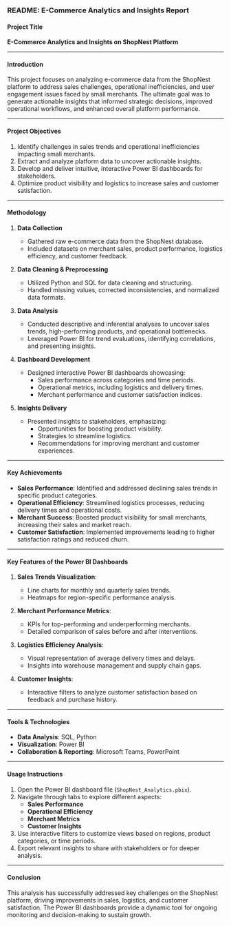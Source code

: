 ### README: E-Commerce Analytics and Insights Report

#### **Project Title**  
**E-Commerce Analytics and Insights on ShopNest Platform**  

---

#### **Introduction**  
This project focuses on analyzing e-commerce data from the ShopNest platform to address sales challenges, operational inefficiencies, and user engagement issues faced by small merchants. The ultimate goal was to generate actionable insights that informed strategic decisions, improved operational workflows, and enhanced overall platform performance.

---

#### **Project Objectives**  
1. Identify challenges in sales trends and operational inefficiencies impacting small merchants.  
2. Extract and analyze platform data to uncover actionable insights.  
3. Develop and deliver intuitive, interactive Power BI dashboards for stakeholders.  
4. Optimize product visibility and logistics to increase sales and customer satisfaction.  

---

#### **Methodology**  
1. **Data Collection**  
   - Gathered raw e-commerce data from the ShopNest database.  
   - Included datasets on merchant sales, product performance, logistics efficiency, and customer feedback.

2. **Data Cleaning & Preprocessing**  
   - Utilized Python and SQL for data cleaning and structuring.  
   - Handled missing values, corrected inconsistencies, and normalized data formats.

3. **Data Analysis**  
   - Conducted descriptive and inferential analyses to uncover sales trends, high-performing products, and operational bottlenecks.  
   - Leveraged Power BI for trend evaluations, identifying correlations, and presenting insights.

4. **Dashboard Development**  
   - Designed interactive Power BI dashboards showcasing:  
     - Sales performance across categories and time periods.  
     - Operational metrics, including logistics and delivery times.  
     - Merchant performance and customer satisfaction indices.  

5. **Insights Delivery**  
   - Presented insights to stakeholders, emphasizing:  
     - Opportunities for boosting product visibility.  
     - Strategies to streamline logistics.  
     - Recommendations for improving merchant and customer experiences.

---

#### **Key Achievements**  
- **Sales Performance**: Identified and addressed declining sales trends in specific product categories.  
- **Operational Efficiency**: Streamlined logistics processes, reducing delivery times and operational costs.  
- **Merchant Success**: Boosted product visibility for small merchants, increasing their sales and market reach.  
- **Customer Satisfaction**: Implemented improvements leading to higher satisfaction ratings and reduced churn.  

---

#### **Key Features of the Power BI Dashboards**  
1. **Sales Trends Visualization**:  
   - Line charts for monthly and quarterly sales trends.  
   - Heatmaps for region-specific performance analysis.  

2. **Merchant Performance Metrics**:  
   - KPIs for top-performing and underperforming merchants.  
   - Detailed comparison of sales before and after interventions.  

3. **Logistics Efficiency Analysis**:  
   - Visual representation of average delivery times and delays.  
   - Insights into warehouse management and supply chain gaps.  

4. **Customer Insights**:  
   - Interactive filters to analyze customer satisfaction based on feedback and purchase history.  

---

#### **Tools & Technologies**  
- **Data Analysis**: SQL, Python  
- **Visualization**: Power BI  
- **Collaboration & Reporting**: Microsoft Teams, PowerPoint  

---

#### **Usage Instructions**  
1. Open the Power BI dashboard file (`ShopNest_Analytics.pbix`).  
2. Navigate through tabs to explore different aspects:  
   - **Sales Performance**  
   - **Operational Efficiency**  
   - **Merchant Metrics**  
   - **Customer Insights**  
3. Use interactive filters to customize views based on regions, product categories, or time periods.  
4. Export relevant insights to share with stakeholders or for deeper analysis.

---

#### **Conclusion**  
This analysis has successfully addressed key challenges on the ShopNest platform, driving improvements in sales, logistics, and customer satisfaction. The Power BI dashboards provide a dynamic tool for ongoing monitoring and decision-making to sustain growth.  

